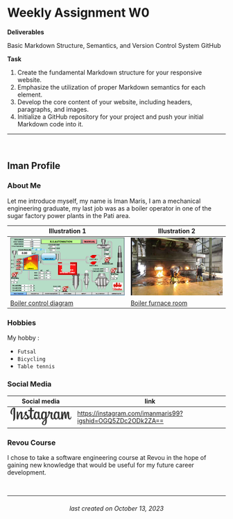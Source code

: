 

# Weekly Assignment W0

**Deliverables**

Basic Markdown Structure, Semantics, and Version Control System GitHub

**Task**

1. Create the fundamental Markdown structure for your responsive website.
2. Emphasize the utilization of proper Markdown semantics for each element.
3. Develop the core content of your website, including headers, paragraphs, and images.
4. Initialize a GitHub repository for your project and push your initial Markdown code into it.

---
</br>

## Iman Profile

### About Me

Let me introduce myself, my name is Iman Maris, I am a mechanical engineering graduate, my last job was as a boiler operator in one of the sugar factory power plants in the Pati area.

|                        Illustration 1                     |                        Illustration 2                     |
|-----------------------------------------------------------|-----------------------------------------------------------|
|![control panel](/asssignmentweek0/assets/boilerdiagrm.png)|![operator boiler](/asssignmentweek0/assets/pengorekan.png)|
|                   [Boiler control diagram]()              |                    [Boiler furnace room]()                |


### Hobbies

My hobby :
* `Futsal`
* `Bicycling`
* `Table tennis`


### Social Media

|                  Social media                      |                          link                           |
|----------------------------------------------------|---------------------------------------------------------|
|![ig](/asssignmentweek0/assets/instagram.256x73.png)|https://instagram.com/imanmaris99?igshid=OGQ5ZDc2ODk2ZA==|


### Revou Course

I chose to take a software engineering course at Revou in the hope of gaining new knowledge that would be useful for my future career development.

</br>

---
###### <p align="center">last created on October 13, 2023</p>

